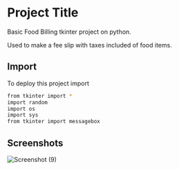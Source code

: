 
# Project Title

Basic Food Billing tkinter project on python.

Used to make a fee slip with taxes included of food items.



## Import

To deploy this project import

```bash
from tkinter import *
import random
import os
import sys
from tkinter import messagebox
```


## Screenshots



![Screenshot (9)](https://user-images.githubusercontent.com/60836876/148102335-6bec1ef7-0d36-4bd3-a38e-4f3bff59809c.png)

